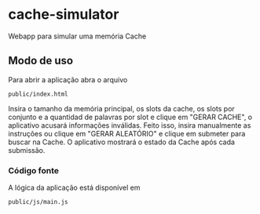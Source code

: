 # cache-simulator
Webapp para simular uma memória Cache

## Modo de uso

Para abrir a aplicação abra o arquivo 
```
public/index.html
```
Insira o tamanho da memória principal, os slots da cache, os slots por conjunto e a quantidad de palavras por slot e clique em "GERAR CACHE", o aplicativo acusará informações inválidas.
Feito isso, insira manualmente as instruções ou clique em "GERAR ALEATÓRIO" e clique em submeter para buscar na Cache.
O aplicativo mostrará o estado da Cache após cada submissão.

### Código fonte
A lógica da aplicação está disponível em  
```html
public/js/main.js
```

